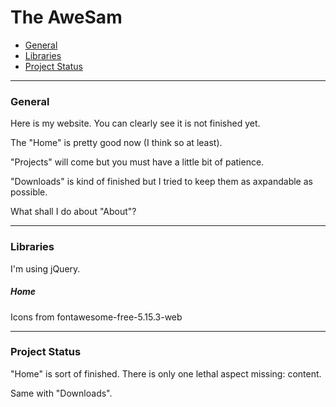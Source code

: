 # The AweSam
- [General](#General)
- [Libraries](#Libraries)
- [Project Status](#ProjectStatus)
*****************
<a name="General"></a>
### General
Here is my website.
You can clearly see it is not finished yet.

The "Home" is pretty good now (I think so at least).

"Projects" will come but you must have a little bit of patience.

"Downloads" is kind of finished but I tried to keep them as axpandable as possible.

What shall I do about "About"?
*****************
<a name="Libraries"></a>
### Libraries

I'm using jQuery.

##### Home
Icons from fontawesome-free-5.15.3-web
*****************
<a name="ProjectStatus"></a>
### Project Status
"Home" is sort of finished.
There is only one lethal aspect missing: content.

Same with "Downloads".
